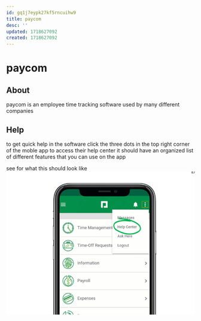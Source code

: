 ```yaml
---
id: gq1j7eypk27kf5rncuihw9
title: paycom
desc: ''
updated: 1718627092
created: 1718627092
---
```

# paycom

## About

paycom is an employee time tracking software used by many different
companies

## Help

to get quick help in the software click the three dots in the top
right corner of the moble app to access their help center it should
have an organized list of different features that you can use on the
app

see for what this should look like
![paycom help center](./assets/images/paycom_help_center.png)

